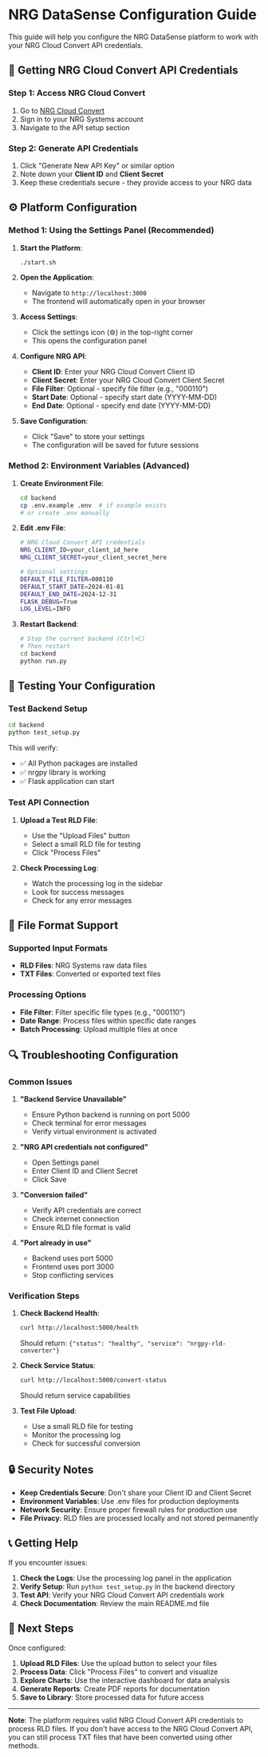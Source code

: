 # NRG DataSense Configuration Guide

This guide will help you configure the NRG DataSense platform to work with your NRG Cloud Convert API credentials.

## 🔑 Getting NRG Cloud Convert API Credentials

### Step 1: Access NRG Cloud Convert
1. Go to [NRG Cloud Convert](https://cloud.nrgsystems.com/data-manager/api-setup)
2. Sign in to your NRG Systems account
3. Navigate to the API setup section

### Step 2: Generate API Credentials
1. Click "Generate New API Key" or similar option
2. Note down your **Client ID** and **Client Secret**
3. Keep these credentials secure - they provide access to your NRG data

## ⚙️ Platform Configuration

### Method 1: Using the Settings Panel (Recommended)

1. **Start the Platform**:
   ```bash
   ./start.sh
   ```

2. **Open the Application**:
   - Navigate to `http://localhost:3000`
   - The frontend will automatically open in your browser

3. **Access Settings**:
   - Click the settings icon (⚙️) in the top-right corner
   - This opens the configuration panel

4. **Configure NRG API**:
   - **Client ID**: Enter your NRG Cloud Convert Client ID
   - **Client Secret**: Enter your NRG Cloud Convert Client Secret
   - **File Filter**: Optional - specify file filter (e.g., "000110")
   - **Start Date**: Optional - specify start date (YYYY-MM-DD)
   - **End Date**: Optional - specify end date (YYYY-MM-DD)

5. **Save Configuration**:
   - Click "Save" to store your settings
   - The configuration will be saved for future sessions

### Method 2: Environment Variables (Advanced)

1. **Create Environment File**:
   ```bash
   cd backend
   cp .env.example .env  # if example exists
   # or create .env manually
   ```

2. **Edit .env File**:
   ```bash
   # NRG Cloud Convert API credentials
   NRG_CLIENT_ID=your_client_id_here
   NRG_CLIENT_SECRET=your_client_secret_here
   
   # Optional settings
   DEFAULT_FILE_FILTER=000110
   DEFAULT_START_DATE=2024-01-01
   DEFAULT_END_DATE=2024-12-31
   FLASK_DEBUG=True
   LOG_LEVEL=INFO
   ```

3. **Restart Backend**:
   ```bash
   # Stop the current backend (Ctrl+C)
   # Then restart
   cd backend
   python run.py
   ```

## 🧪 Testing Your Configuration

### Test Backend Setup
```bash
cd backend
python test_setup.py
```

This will verify:
- ✅ All Python packages are installed
- ✅ nrgpy library is working
- ✅ Flask application can start

### Test API Connection
1. **Upload a Test RLD File**:
   - Use the "Upload Files" button
   - Select a small RLD file for testing
   - Click "Process Files"

2. **Check Processing Log**:
   - Watch the processing log in the sidebar
   - Look for success messages
   - Check for any error messages

## 📁 File Format Support

### Supported Input Formats
- **RLD Files**: NRG Systems raw data files
- **TXT Files**: Converted or exported text files

### Processing Options
- **File Filter**: Filter specific file types (e.g., "000110")
- **Date Range**: Process files within specific date ranges
- **Batch Processing**: Upload multiple files at once

## 🔍 Troubleshooting Configuration

### Common Issues

1. **"Backend Service Unavailable"**
   - Ensure Python backend is running on port 5000
   - Check terminal for error messages
   - Verify virtual environment is activated

2. **"NRG API credentials not configured"**
   - Open Settings panel
   - Enter Client ID and Client Secret
   - Click Save

3. **"Conversion failed"**
   - Verify API credentials are correct
   - Check internet connection
   - Ensure RLD file format is valid

4. **"Port already in use"**
   - Backend uses port 5000
   - Frontend uses port 3000
   - Stop conflicting services

### Verification Steps

1. **Check Backend Health**:
   ```bash
   curl http://localhost:5000/health
   ```
   Should return: `{"status": "healthy", "service": "nrgpy-rld-converter"}`

2. **Check Service Status**:
   ```bash
   curl http://localhost:5000/convert-status
   ```
   Should return service capabilities

3. **Test File Upload**:
   - Use a small RLD file for testing
   - Monitor the processing log
   - Check for successful conversion

## 🔒 Security Notes

- **Keep Credentials Secure**: Don't share your Client ID and Client Secret
- **Environment Variables**: Use .env files for production deployments
- **Network Security**: Ensure proper firewall rules for production use
- **File Privacy**: RLD files are processed locally and not stored permanently

## 📞 Getting Help

If you encounter issues:

1. **Check the Logs**: Use the processing log panel in the application
2. **Verify Setup**: Run `python test_setup.py` in the backend directory
3. **Test API**: Verify your NRG Cloud Convert API credentials work
4. **Check Documentation**: Review the main README.md file

## 🎯 Next Steps

Once configured:

1. **Upload RLD Files**: Use the upload button to select your files
2. **Process Data**: Click "Process Files" to convert and visualize
3. **Explore Charts**: Use the interactive dashboard for data analysis
4. **Generate Reports**: Create PDF reports for documentation
5. **Save to Library**: Store processed data for future access

---

**Note**: The platform requires valid NRG Cloud Convert API credentials to process RLD files. If you don't have access to the NRG Cloud Convert API, you can still process TXT files that have been converted using other methods.
